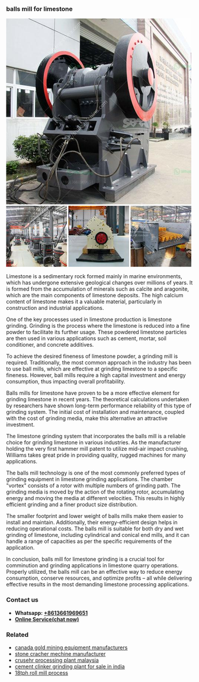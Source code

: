 <h3>balls mill for limestone</h3><img src='1706767833.jpg' alt=''><p>Limestone is a sedimentary rock formed mainly in marine environments, which has undergone extensive geological changes over millions of years. It is formed from the accumulation of minerals such as calcite and aragonite, which are the main components of limestone deposits. The high calcium content of limestone makes it a valuable material, particularly in construction and industrial applications.</p><p>One of the key processes used in limestone production is limestone grinding. Grinding is the process where the limestone is reduced into a fine powder to facilitate its further usage. These powdered limestone particles are then used in various applications such as cement, mortar, soil conditioner, and concrete additives.</p><p>To achieve the desired fineness of limestone powder, a grinding mill is required. Traditionally, the most common approach in the industry has been to use ball mills, which are effective at grinding limestone to a specific fineness. However, ball mills require a high capital investment and energy consumption, thus impacting overall profitability.</p><p>Balls mills for limestone have proven to be a more effective element for grinding limestone in recent years. The theoretical calculations undertaken by researchers have shown long-term performance reliability of this type of grinding system. The initial cost of installation and maintenance, coupled with the cost of grinding media, make this alternative an attractive investment.</p><p>The limestone grinding system that incorporates the balls mill is a reliable choice for grinding limestone in various industries. As the manufacturer holding the very first hammer mill patent to utilize mid-air impact crushing, Williams takes great pride in providing quality, rugged machines for many applications.</p><p>The balls mill technology is one of the most commonly preferred types of grinding equipment in limestone grinding applications. The chamber "vortex" consists of a rotor with multiple numbers of grinding path. The grinding media is moved by the action of the rotating rotor, accumulating energy and moving the media at different velocities. This results in highly efficient grinding and a finer product size distribution.</p><p>The smaller footprint and lower weight of balls mills make them easier to install and maintain. Additionally, their energy-efficient design helps in reducing operational costs. The balls mill is suitable for both dry and wet grinding of limestone, including cylindrical and conical end mills, and it can handle a range of capacities as per the specific requirements of the application.</p><p>In conclusion, balls mill for limestone grinding is a crucial tool for comminution and grinding applications in limestone quarry operations. Properly utilized, the balls mill can be an effective way to reduce energy consumption, conserve resources, and optimize profits – all while delivering effective results in the most demanding limestone processing applications.</p><h3>Contact us</h3><ul><li><strong>Whatsapp:&nbsp;<a href="https://wa.me/8613661969651">+8613661969651</a></strong></li><li><a href="https://swt.shibang-china.com/?git&amp;zhl&amp;balls mill for limestone"><strong>Online Service(chat now)</strong></a></li></ul><h3>Related</h3><ul><li><a href='canada gold mining equipment manufacturers.md'>canada gold mining equipment manufacturers</a></li><li><a href='stone cracher mechine manufacturer.md'>stone cracher mechine manufacturer</a></li><li><a href='crusehr processing plant malaysia.md'>crusehr processing plant malaysia</a></li><li><a href='cement clinker grinding plant for sale in india.md'>cement clinker grinding plant for sale in india</a></li><li><a href='18tph roll mill process.md'>18tph roll mill process</a></li></ul>